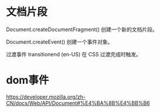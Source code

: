 <!--
 * @Description: 
 * @Author: xlm
 * @Date: 2023-03-07 10:34:37
 * @LastEditTime: 2023-03-07 10:36:23
 * @LastEditors: xlm
-->


# 文档片段
Document.createDocumentFragment()
创建一个新的文档片段。


Document.createEvent()
创建一个事件对象。


过渡事件
transitionend (en-US)
在 CSS 过渡完成时触发。


# dom事件
https://developer.mozilla.org/zh-CN/docs/Web/API/Document#%E4%BA%8B%E4%BB%B6